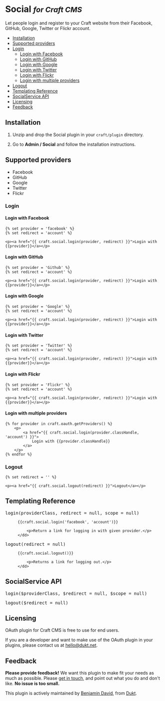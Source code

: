 # Social <small>_for Craft CMS_</small>

Let people login and register to your Craft website from their Facebook, GitHub, Google, Twitter or Flickr account.

- [Installation](#install)
- [Supported providers](#providers)
- [Login](#login)
    - [Login with Facebook](#login-facebook)
    - [Login with GitHub](#login-github)
    - [Login with Google](#login-google)
    - [Login with Twitter](#login-twitter)
    - [Login with Flickr](#login-flickr)
    - [Login with multiple providers](#login-multiple)
- [Logout](#logout)
- [Templating Reference](#templating)
- [SocialService API](#api)
- [Licensing](#license)
- [Feedback](#feedback)

<a id="install"></a>
## Installation

1. Unzip and drop the Social plugin in your `craft/plugin` directory.

2. Go to **Admin / Social** and follow the installation instructions.

<a id="providers"></a>
## Supported providers

- Facebook
- GitHub
- Google
- Twitter
- Flickr



<a id="login"></a>
### Login

<a id="login-facebook"></a>
#### Login with Facebook

    {% set provider = 'facebook' %}
    {% set redirect = 'account' %}

    <p><a href="{{ craft.social.login(provider, redirect) }}">Login with {{provider}}</a></p>


<a id="login-github"></a>
#### Login with GitHub

    {% set provider = 'Github' %}
    {% set redirect = 'account' %}

    <p><a href="{{ craft.social.login(provider, redirect) }}">Login with {{provider}}</a></p>


<a id="login-google"></a>
#### Login with Google

    {% set provider = 'Google' %}
    {% set redirect = 'account' %}

    <p><a href="{{ craft.social.login(provider, redirect) }}">Login with {{provider}}</a></p>


<a id="login-twitter"></a>
#### Login with Twitter

    {% set provider = 'Twitter' %}
    {% set redirect = 'account' %}

    <p><a href="{{ craft.social.login(provider, redirect) }}">Login with {{provider}}</a></p>


<a id="login-flickr"></a>
#### Login with Flickr

    {% set provider = 'Flickr' %}
    {% set redirect = 'account' %}

    <p><a href="{{ craft.social.login(provider, redirect) }}">Login with {{provider}}</a></p>

<a id="login-multiple"></a>
#### Login with multiple providers

    {% for provider in craft.oauth.getProviders() %}
        <p>
            <a href="{{ craft.social.login(provider.classHandle, 'account') }}">
                Login with {{provider.classHandle}}
            </a>
        </p>
    {% endfor %}


<a id="logout"></a>
### Logout

    {% set redirect = '' %}

    <p><a href="{{ craft.social.logout(redirect) }}">Logout</a></p>



<a id="templating"></a>
## Templating Reference

<dl>
    <dt><tt>login(providerClass, redirect = null, scope = null)</tt></dt>
    <dd>
        <pre><code>{{craft.social.login('facebook', 'account')}}</code></pre>

        <p>Return a link for logging in with given provider.</p>
    </dd>
</dl>

<dl>
    <dt><tt>logout(redirect = null)</tt></dt>
    <dd>
        <pre><code>{{craft.social.logout()}}</code></pre>

        <p>Returns a link for logging out.</p>
    </dd>
</dl>

<a id="api"></a>
## SocialService API

<dl>
    <dt><tt>login($providerClass, $redirect = null, $scope = null)</tt></dt>
</dl>

<dl>
    <dt><tt>logout($redirect = null)</tt></dt>
</dl>


<a id="license"></a>
## Licensing

OAuth plugin for Craft CMS is free to use for end users.

If you are a developer and want to make use of the OAuth plugin in your plugins, please contact us at hello@dukt.net.

<a id="feedback"></a>
## Feedback

**Please provide feedback!** We want this plugin to make fit your needs as much as possible.
Please [get in touch](mailto:hello@dukt.net), and point out what you do and don't like. **No issue is too small.**

This plugin is actively maintained by [Benjamin David](https://github.com/benjamindavid), from [Dukt](http://dukt.net/).
